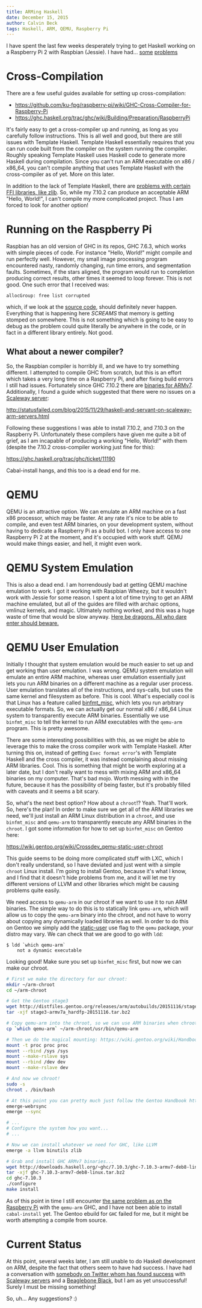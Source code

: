 ```yaml
---
title: ARMing Haskell
date: December 15, 2015
author: Calvin Beck
tags: Haskell, ARM, QEMU, Raspberry Pi
---
```


I have spent the last few weeks desperately trying to get Haskell working on a Raspberry Pi 2 with Raspbian (Jessie). I have had... [some](https://twitter.com/Chobbez/status/672209942686752768) [problems](https://twitter.com/Chobbez/status/672178036612005889)

# Cross-Compilation

There are a few useful guides available for setting up cross-compilation:

- <https://github.com/ku-fpg/raspberry-pi/wiki/GHC-Cross-Compiler-for-Raspberry-Pi>
- <https://ghc.haskell.org/trac/ghc/wiki/Building/Preparation/RaspberryPi>

It's fairly easy to get a cross-compiler up and running, as long as you carefully follow instructions. This is all well and good, but there are still issues with Template Haskell. Template Haskell essentially requires that you can run code built from the compiler on the system running the compiler. Roughly speaking Template Haskell uses Haskell code to generate more Haskell during compilation. Since you can't run an ARM executable on x86 / x86_64, you can't compile anything that uses Template Haskell with the cross-compiler as of yet. More on this later.

In addition to the lack of Template Haskell, there are [problems with certain FFI libraries, like zlib](https://ghc.haskell.org/trac/ghc/ticket/9689). So, while my 7.10.2 can produce an acceptable ARM "Hello, World!", I can't compile my more complicated project. Thus I am forced to look for another option!

# Running on the Raspberry Pi

Raspbian has an old version of GHC in its repos, GHC 7.6.3, which works with simple pieces of code. For instance "Hello, World!" might compile and run perfectly well. However, my small image processing program encountered nasty, randomly changing, run time errors, and segmentation faults. Sometimes, if the stars aligned, the program would run to completion producing correct results, other times it seemed to loop forever. This is not good. One such error that I received was:

```
allocGroup: free list corrupted
```

which, if we look at the [source code](https://github.com/ghc/ghc/blob/ghc-7.6/rts/sm/BlockAlloc.c#L383), should definitely never happen. Everything that is happening here *SCREAMS* that memory is getting stomped on somewhere. This is not something which is going to be easy to debug as the problem could quite literally be anywhere in the code, or in fact in a different library entirely. Not good.

## What about a newer compiler?

So, the Raspbian compiler is horribly ill, and we have to try something different. I attempted to compile GHC from scratch, but this is an effort which takes a very long time on a Raspberry Pi, and after fixing build errors I still had issues. Fortunately since GHC 7.10.2 there are [binaries for ARMv7](https://www.haskell.org/ghc/download_ghc_7_10_3#linux_armv7). Additionally, I found a guide which suggested that there were no issues on a [Scaleway server](https://www.scaleway.com/):

<http://statusfailed.com/blog/2015/11/29/haskell-and-servant-on-scaleway-arm-servers.html>

Following these suggestions I was able to install 7.10.2, and 7.10.3 on the Raspberry Pi. Unfortunately these compilers have given me quite a bit of grief, as I am incapable of producing a working "Hello, World!" with them (despite the 7.10.2 cross-compiler working just fine for this):

<https://ghc.haskell.org/trac/ghc/ticket/11190>

Cabal-install hangs, and this too is a dead end for me.

# QEMU

QEMU is an attractive option. We can emulate an ARM machine on a fast x86 processor, which may be faster. At any rate it's nice to be able to compile, and even test ARM binaries, on your development system, without having to dedicate a Raspberry Pi as a build bot. I only have access to one Raspberry Pi 2 at the moment, and it's occupied with work stuff. QEMU would make things easier, and hell, it might even work.

# QEMU System Emulation

This is also a dead end. I am horrendously bad at getting QEMU machine emulation to work. I got it working with Raspbian Wheezy, but it wouldn't work with Jessie for some reason. I spent a lot of time trying to get an ARM machine emulated, but all of the guides are filled with archaic options, vmlinuz kernels, and magic. Ultimately nothing worked, and this was a huge waste of time that would be slow anyway. [Here be dragons. All who dare enter should beware.](https://twitter.com/Chobbez/status/675573353898315776)

# QEMU User Emulation

Initially I thought that system emulation would be much easier to set up and get working than user emulation. I was wrong. QEMU system emulation will emulate an entire ARM machine, whereas user emulation essentially just lets you run ARM binaries on a different machine as a regular user process. User emulation translates all of the instructions, and sys-calls, but uses the same kernel and filesystem as before. This is cool. What's especially cool is that Linux has a feature called [binfmt_misc](https://en.wikipedia.org/wiki/Binfmt_misc), which lets you run arbitrary executable formats. So, we can actually get our normal x86 / x86_64 Linux system to transparently execute ARM binaries. Essentially we use `binfmt_misc` to tell the kernel to run ARM executables with the `qemu-arm` program. This is pretty awesome.

There are some interesting possibilities with this, as we might be able to leverage this to make the cross compiler work with Template Haskell. After turning this on, instead of getting `Exec format error`'s with Template Haskell and the cross compiler, it was instead complaining about missing ARM libraries. Cool. This is something that might be worth exploring at a later date, but I don't really want to mess with mixing ARM and x86_64 binaries on my computer. That's bad mojo. Worth messing with in the future, because it has the possibility of being faster, but it's probably filled with caveats and it seems a bit scary.

So, what's the next best option? How about a `chroot`!? Yeah. That'll work. So, here's the plan! In order to make sure we get all of the ARM libraries we need, we'll just install an ARM Linux distribution in a `chroot`, and use `binfmt_misc` and `qemu-arm` to transparently execute any ARM binaries in the `chroot`. I got some information for how to set up `binfmt_misc` on Gentoo here:

<https://wiki.gentoo.org/wiki/Crossdev_qemu-static-user-chroot>

This guide seems to be doing more complicated stuff with LXC, which I don't really understand, so I have deviated and just went with a simple `chroot` Linux install. I'm going to install Gentoo, because it's what I know, and I find that it doesn't hide problems from me, and it will let me try different versions of LLVM and other libraries which might be causing problems quite easily.

We need access to `qemu-arm` in our chroot if we want to use it to run ARM binaries. The simple way to do this is to statically link `qemu-arm`, which will allow us to copy the `qemu-arm` binary into the chroot, and not have to worry about copying any dynamically loaded libraries as well. In order to do this on Gentoo we simply add the [static-user](https://wiki.gentoo.org/wiki/QEMU#Miscellaneous) use flag to the `qemu` package, your distro may vary. We can check that we are good to go with `ldd`:

```
$ ldd `which qemu-arm`
    not a dynamic executable
```

Looking good! Make sure you set up `binfmt_misc` first, but now we can make our chroot.

``` Bash
# First we make the directory for our chroot:
mkdir ~/arm-chroot
cd ~/arm-chroot

# Get the Gentoo stage3
wget http://distfiles.gentoo.org/releases/arm/autobuilds/20151116/stage3-armv7a_hardfp-20151116.tar.bz2
tar -xjf stage3-armv7a_hardfp-20151116.tar.bz2

# Copy qemu-arm into the chroot, so we can use ARM binaries when chrooted.
cp `which qemu-arm` ~/arm-chroot/usr/bin/qemu-arm

# Then we do the magical mounting: https://wiki.gentoo.org/wiki/Handbook:AMD64/Installation/Base#Mounting_the_necessary_filesystems
mount -t proc proc proc
mount --rbind /sys /sys
mount --make-rslave sys
mount --rbind /dev dev
mount --make-rslave dev

# And now we chroot!
sudo -s
chroot . /bin/bash

# At this point you can pretty much just follow the Gentoo Handbook https://wiki.gentoo.org/wiki/Handbook:AMD64/Installation/Base#Configuring_Portage
emerge-webrsync
emerge --sync

# ...
# Configure the system how you want...
# ...

# Now we can install whatever we need for GHC, like LLVM
emerge -a llvm binutils zlib

# Grab and install GHC ARMv7 binaries...
wget http://downloads.haskell.org/~ghc/7.10.3/ghc-7.10.3-armv7-deb8-linux.tar.bz2
tar -xjf ghc-7.10.3-armv7-deb8-linux.tar.bz2
cd ghc-7.10.3
./configure
make install
```

As of this point in time I still encounter [the same problem as on the Raspberry Pi](https://ghc.haskell.org/trac/ghc/ticket/11190) with the `qemu-arm` GHC, and I have not been able to install `cabal-install` yet. The Gentoo ebuild for `GHC` failed for me, but it might be worth attempting a compile from source.

# Current Status

At this point, several weeks later, I am still unable to do Haskell development on ARM, despite the fact that others seem to have had success. I have had a conversation with [somebody on Twitter whom has found success](https://twitter.com/dhess/status/675142967158571009) with [Scaleway servers](https://www.scaleway.com/) and a [Beaglebone Black](http://beagleboard.org/black), but I am as yet unsuccessful! Surely I must be missing something!

So, uh... Any suggestions? :)
 
